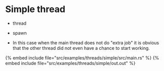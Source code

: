 # Simple thread

* thread
* spawn

* In this case when the main thread does not do "extra job" it is obvious that the other thread did not even have a chance to start working.

{% embed include file="src/examples/threads/simple/src/main.rs" %}
{% embed include file="src/examples/threads/simple/out.out" %}



